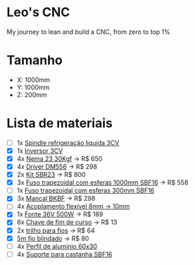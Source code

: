 # Leo's CNC
My journey to lean and build a CNC, from zero to top 1%

# Tamanho
- X: 1000mm
- Y: 1000mm
- Z: 200mm

# Lista de materiais
- [ ] 1x [Spindle refrigeração liquida 3CV](https://oceantech-automation.com.br/produtos/spindle-gdz-2-2kw-3cv-er20-liquido-refrigeracao-liquida-referencia-cod-9937/?variant=393632253)
- [x] 1x [Inversor 3CV](https://www.inverterpro.com.br/MLB-4002907643-inversor-de-frequncia-3cv-22kw-220v-monotrifasico-10a-_JM?variation=187220394195)
- [x] 4x [Nema 23 30Kgf](https://www.lojapolicompcomponentes.com.br/produtos/motor-de-passo-nema-23-30kgf-cm-4-fios/) -> R$ 650
- [x] 4x [Driver DM556](https://produto.mercadolivre.com.br/MLB-4286054288-kit-3-driver-dm556-p-motor-de-passo-exclusivo-p-nema-23-_JM#polycard_client=search-nordic&position=3&search_layout=grid&type=item&tracking_id=2814dad4-62ad-4f71-9200-7b942681b14e&wid=MLB4286054288&sid=search) -> R$ 298
- [x] 2x [Kit SBR23](https://produto.mercadolivre.com.br/MLB-5343642096-2x-eixos-apoiado-sbr16-x-1000mm-4x-pillow-block-sbr16uuop-_JM#intervention_type=full&searchVariation=187459222573&position=1&search_layout=stack&type=cart_intervention&tracking_id=e2b56799-f50a-4d02-82c0-f0cff3605d44) -> R$ 800
- [x] 3x [Fuso trapezoidal com esferas 1000mm SBF16](https://oceantech-automation.com.br/produtos/fuso-com-castanha-sfu-1605/?variant=702997784) -> R$ 558
- [ ] 1x [Fuso trapezoidal com esferas 300mm SBF16](https://oceantech-automation.com.br/produtos/fuso-com-castanha-sfu-1605/?variant=702997733)
- [x] 3x [Mancal BKBF](https://oceantech-automation.com.br/produtos/mancais-bkbf/?variant=1042252519) -> R$ 298
- [ ] 4x [Acoplamento flexível 8mm -> 10mm](https://produto.mercadolivre.com.br/MLB-3747673859-8mm-x-10mm-eixo-de-ameixa-flexivel-acoplamento-cnc-motor-de-_JM?matt_tool=18956390&utm_source=google_shopping&utm_medium=organic)
- [x] 1x [Fonte 36V 500W](https://oceantech-automation.com.br/produtos/fonte-chaveada-36v-13-8a-500w/) -> R$ 189
- [x] 6x [Chave de fim de curso](https://oceantech-automation.com.br/produtos/fim-de-curso-kw11-3-vias/) -> R$ 13
- [x] 2x [trilho para fios](https://oceantech-automation.com.br/produtos/esteira-porta-cabos-10x20x1000mm/) -> R$ 64
- [x] [5m fio blindado](https://oceantech-automation.com.br/produtos/cabo-blindado-4-vias-1mm-preco-por-metro/) -> R$ 80
- [ ] 4x [Perfil de alumínio 60x30](https://loja.forsetisolucoes.com.br/perfil-estrutural-em-aluminio-30x60-basico-preto-canal-8-t-slot)
- [ ] 4x [Suporte para castanha SBF16](https://oceantech-automation.com.br/produtos/suporte-da-castanha/?variant=349312459)
